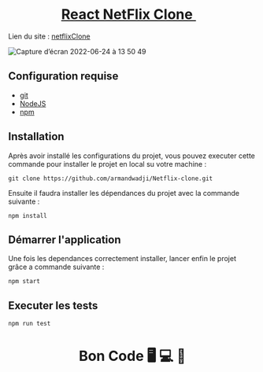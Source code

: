 <div>
  <h1 align="center">
    <a href="https://github.com/armandwadji/Netflix-clone.git">React NetFlix Clone
    </a>  
    <img width="15px" heigth="15px" src = "https://user-images.githubusercontent.com/90448006/175748986-06a1fe8c-538c-4c28-aaaf-8be8b9f27847.png" />
  </h1>
</div> 
  
Lien du site : [netflixClone](https://netflixcloneaw.netlify.app/)


![Capture d’écran 2022-06-24 à 13 50 49](https://user-images.githubusercontent.com/90448006/175528947-94bb58ac-175d-453e-bdb2-d1926d73e655.jpeg)


## Configuration requise

- [git][git]
- [NodeJS][node]
- [npm][npm]

## Installation
Après avoir installé les configurations du projet, vous pouvez executer cette commande pour installer le projet en local su votre machine :

```
git clone https://github.com/armandwadji/Netflix-clone.git
```

Ensuite il faudra installer les dépendances du projet avec la commande suivante :

```
npm install
```
## Démarrer l'application
Une fois les dependances correctement installer, lancer enfin le projet grâce a commande suivante :

```
npm start
```

## Executer les tests

```
npm run test
```

<h1 align="center">Bon Code 🖥 💻 📱</h1>

<!-- prettier-ignore-start -->
[npm]: https://www.npmjs.com/
[node]: https://nodejs.org
[git]: https://git-scm.com/
<!-- prettier-ignore-end -->


